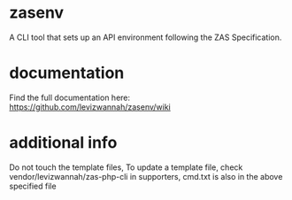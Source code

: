 # zasenv
A CLI tool that sets up an API environment following the ZAS Specification.

# documentation
Find the full documentation here: https://github.com/levizwannah/zasenv/wiki

# additional info
Do not touch the template files,
To update a template file, check vendor/levizwannah/zas-php-cli in supporters,
cmd.txt is also in the above specified file